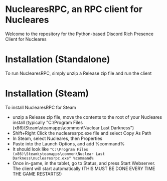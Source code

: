 # NuclearesRPC, an RPC client for Nucleares
Welcome to the repository for the Python-based Discord Rich Presence Client for Nucleares

# Installation (Standalone)
To run NuclearesRPC, simply unzip a Release zip file and run the client

# Installation (Steam)
To install NuclearesRPC for Steam
- unzip a Release zip file, move the contents to the root of your Nucleares install
(typically "C:\Program Files (x86)\Steam\steamapps\common\Nuclear Last Darkness")
- Shift+Right Click the nuclearesrpc.exe file and select Copy As Path
- In Steam, select Nucleares, then Properties
- Paste into the Launch Options, and add %command%
- It should look like `"C:\Program Files (x86)\Steam\steamapps\common\Nuclear Last Darkness\nuclearesrpc.exe" %command%`
- Once in-game, in the tablet, go to Status, and press Start Webserver. The client will start automatically (THIS MUST BE DONE EVERY TIME THE GAME RESTARTS!)
